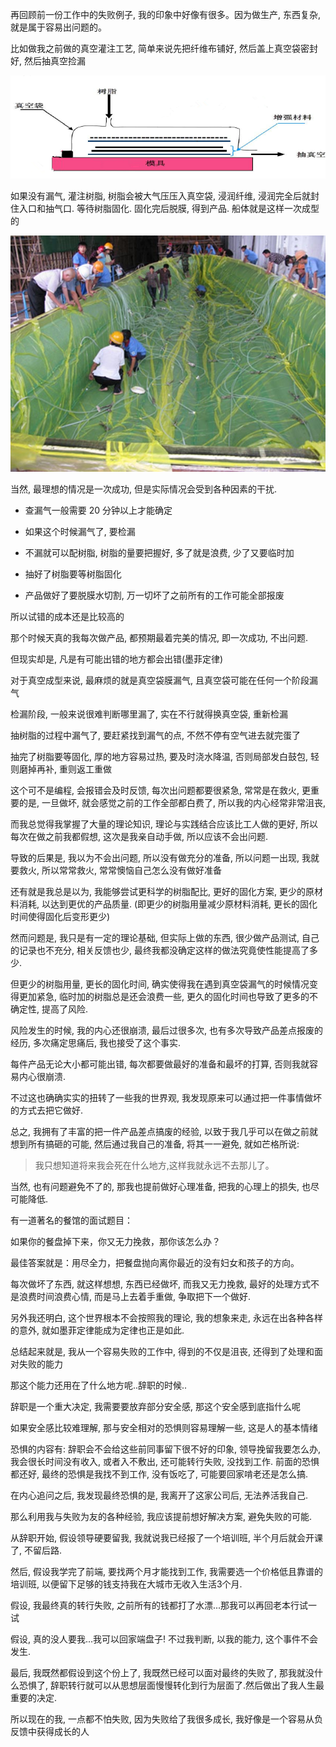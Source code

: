 

再回顾前一份工作中的失败例子, 我的印象中好像有很多。因为做生产, 东西复杂, 就是属于容易出问题的。

比如做我之前做的真空灌注工艺, 简单来说先把纤维布铺好, 然后盖上真空袋密封好, 然后抽真空捡漏

![真空导入工艺](./images/真空导入工艺.png)


如果没有漏气, 灌注树脂, 树脂会被大气压压入真空袋, 浸润纤维, 浸润完全后就封住入口和抽气口. 等待树脂固化. 固化完后脱膜, 得到产品.
船体就是这样一次成型的

![船体](./images/船体的一次成型.jpg)

当然, 最理想的情况是一次成功, 但是实际情况会受到各种因素的干扰.

- 查漏气一般需要 20 分钟以上才能确定

- 如果这个时候漏气了, 要检漏

- 不漏就可以配树脂, 树脂的量要把握好, 多了就是浪费, 少了又要临时加

- 抽好了树脂要等树脂固化

- 产品做好了要脱膜水切割, 万一切坏了之前所有的工作可能全部报废

所以试错的成本还是比较高的

那个时候天真的我每次做产品, 都预期最着完美的情况, 即一次成功, 不出问题.

但现实却是, 凡是有可能出错的地方都会出错(墨菲定律)

对于真空成型来说, 最麻烦的就是真空袋膜漏气, 且真空袋可能在任何一个阶段漏气

检漏阶段, 一般来说很难判断哪里漏了, 实在不行就得换真空袋, 重新检漏

抽树脂的过程中漏气了, 要赶紧找到漏气的点, 不然不停有空气进去就完蛋了

抽完了树脂要等固化, 厚的地方容易过热, 要及时浇水降温, 否则局部发白鼓包, 轻则磨掉再补, 重则返工重做

这个可不是编程, 会报错会及时反馈, 每次出问题都要很紧急, 常常是在救火, 更重要的是, 一旦做坏, 就会感觉之前的工作全部都白费了, 所以我的内心经常非常沮丧,

而我总觉得我掌握了大量的理论知识, 理论与实践结合应该比工人做的更好, 所以每次在做之前我都假想, 这次是我亲自动手做, 所以应该不会出问题.

导致的后果是, 我以为不会出问题, 所以没有做充分的准备, 所以问题一出现, 我就要救火, 所以常常救火, 常常懊恼自己怎么没有做好准备

还有就是我总是以为, 我能够尝试更科学的树脂配比, 更好的固化方案, 更少的原材料消耗, 以达到更优的产品质量. (即更少的树脂用量减少原材料消耗, 更长的固化时间使得固化后变形更少)

然而问题是, 我只是有一定的理论基础, 但实际上做的东西, 很少做产品测试, 自己的记录也不充分, 相关反馈也少, 最终我都没确定这样的做法究竟使性能提高了多少.

但更少的树脂用量, 更长的固化时间, 确实使得我在遇到真空袋漏气的时候情况变得更加紧急, 临时加的树脂总是还会浪费一些, 更久的固化时间也导致了更多的不确定性, 提高了风险.

风险发生的时候, 我的内心还很崩溃, 最后过很多次, 也有多次导致产品差点报废的经历, 多次痛定思痛后, 我也接受了这个事实.

每件产品无论大小都可能出错, 每次都要做最好的准备和最坏的打算, 否则我就容易内心很崩溃.

不过这也确确实实的扭转了一些我的世界观, 我发现原来可以通过把一件事情做坏的方式去把它做好.

总之, 我拥有了丰富的把一件产品差点搞废的经验, 以致于我几乎可以在做之前就想到所有搞砸的可能, 然后通过我自己的准备, 将其一一避免, 就如芒格所说:

> 我只想知道将来我会死在什么地方,这样我就永远不去那儿了。

当然, 也有问题避免不了的, 那我也提前做好心理准备, 把我的心理上的损失, 也尽可能降低.

有一道著名的餐馆的面试题目：

如果你的餐盘掉下来，你又无力挽救，那你该怎么办？

最佳答案就是：用尽全力，把餐盘抛向离你最近的没有妇女和孩子的方向。

每次做坏了东西, 就这样想想, 东西已经做坏, 而我又无力挽救, 最好的处理方式不是浪费时间浪费心情, 而是马上去着手重做, 争取把下一个做好.


另外我还明白, 这个世界根本不会按照我的理论, 我的想象来走, 永远在出各种各样的意外, 就如墨菲定律能成为定律也正是如此.

总结起来就是, 我从一个容易失败的工作中, 得到的不仅是沮丧, 还得到了处理和面对失败的能力


那这个能力还用在了什么地方呢..辞职的时候..

辞职是一个重大决定, 我需要要放弃部分安全感, 那这个安全感到底指什么呢

如果安全感比较难理解, 那与安全相对的恐惧则容易理解一些, 这是人的基本情绪

恐惧的内容有: 辞职会不会给这些前同事留下很不好的印象, 领导挽留我要怎么办, 我会很长时间没有收入, 或者入不敷出, 还可能转行失败, 没找到工作. 前面的恐惧都还好, 最终的恐惧是我找不到工作, 没有饭吃了, 可能要回家啃老还是怎么搞.

在内心追问之后, 我发现最终恐惧的是, 我离开了这家公司后, 无法养活我自己.

那么利用我与失败为友的各种经验, 我应该提前想好解决方案, 避免失败的可能.

从辞职开始, 假设领导硬要留我, 我就说我已经报了一个培训班, 半个月后就会开课了, 不留后路.

然后, 假设我学完了前端, 要找两个月才能找到工作, 我需要选一个价格低且靠谱的培训班, 以便留下足够的钱支持我在大城市无收入生活3个月.

假设, 我最终真的转行失败, 之前所有的钱都打了水漂...那我可以再回老本行试一试

假设, 真的没人要我...我可以回家端盘子! 不过我判断, 以我的能力, 这个事件不会发生.

最后, 我既然都假设到这个份上了, 我既然已经可以面对最终的失败了, 那我就没什么恐惧了, 辞职转行就可以从思想层面慢慢转化到行为层面了.然后做出了我人生最重要的决定.

所以现在的我, 一点都不怕失败, 因为失败给了我很多成长, 我好像是一个容易从负反馈中获得成长的人
